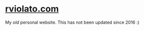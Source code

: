 # [rviolato.com](http://rfviolato.github.io/rviolato.com/)
My *old* personal website.
This has not been updated since 2016 :)
